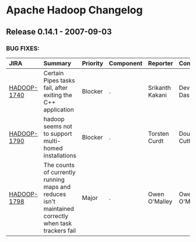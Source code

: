 
<!---
# Licensed to the Apache Software Foundation (ASF) under one
# or more contributor license agreements.  See the NOTICE file
# distributed with this work for additional information
# regarding copyright ownership.  The ASF licenses this file
# to you under the Apache License, Version 2.0 (the
# "License"); you may not use this file except in compliance
# with the License.  You may obtain a copy of the License at
#
#     http://www.apache.org/licenses/LICENSE-2.0
#
# Unless required by applicable law or agreed to in writing, software
# distributed under the License is distributed on an "AS IS" BASIS,
# WITHOUT WARRANTIES OR CONDITIONS OF ANY KIND, either express or implied.
# See the License for the specific language governing permissions and
# limitations under the License.
-->
# Apache Hadoop Changelog

## Release 0.14.1 - 2007-09-03



### BUG FIXES:

| JIRA | Summary | Priority | Component | Reporter | Contributor |
|:---- |:---- | :--- |:---- |:---- |:---- |
| [HADOOP-1740](https://issues.apache.org/jira/browse/HADOOP-1740) | Certain Pipes tasks fail, after exiting the C++ application |  Blocker | . | Srikanth Kakani | Devaraj Das |
| [HADOOP-1790](https://issues.apache.org/jira/browse/HADOOP-1790) | hadoop seems not to support multi-homed installations |  Blocker | . | Torsten Curdt | Doug Cutting |
| [HADOOP-1798](https://issues.apache.org/jira/browse/HADOOP-1798) | The counts of currently running maps and reduces isn't maintained correctly when task trackers fail |  Major | . | Owen O'Malley | Owen O'Malley |


